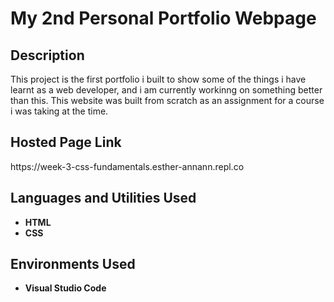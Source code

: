 <h1>My 2nd Personal Portfolio Webpage</h1>

<h2>Description</h2>
This project is the first portfolio i built to show some of the things i have learnt as a web developer, and i am currently workinng on something better than this.
This website was built from scratch as an assignment for a course i was taking at the time.<br/>

<h2>Hosted Page Link</h2>
https://week-3-css-fundamentals.esther-annann.repl.co

<h2>Languages and Utilities Used</h2>

- <b>HTML</b> 
- <b>CSS</b>

<h2>Environments Used </h2>

- <b>Visual Studio Code</b>
